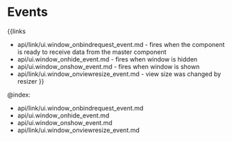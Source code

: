 
Events
=======

{{links
- api/link/ui.window_onbindrequest_event.md - fires when the component is ready to receive data from the master component
- api/ui.window_onhide_event.md - fires when window is hidden
- api/ui.window_onshow_event.md - fires when window is shown
- api/link/ui.window_onviewresize_event.md - view size was changed by resizer
}}

@index:
- api/link/ui.window_onbindrequest_event.md
- api/ui.window_onhide_event.md
- api/ui.window_onshow_event.md
- api/link/ui.window_onviewresize_event.md


